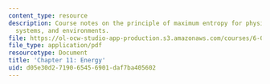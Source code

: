 ```yaml
---
content_type: resource
description: Course notes on the principle of maximum entropy for physical systems,
  systems, and environments.
file: https://ol-ocw-studio-app-production.s3.amazonaws.com/courses/6-050j-information-and-entropy-spring-2008/d05e30d2719065456901daf7ba405602_MIT6_050JS08_chapter11.pdf
file_type: application/pdf
resourcetype: Document
title: 'Chapter 11: Energy'
uid: d05e30d2-7190-6545-6901-daf7ba405602
---
```

